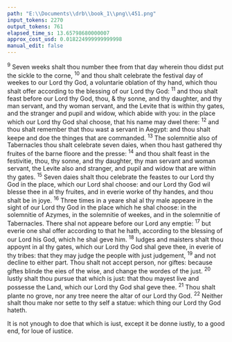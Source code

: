 ```yaml
---
path: "E:\\Documents\\drb\\book_1\\png\\451.png"
input_tokens: 2270
output_tokens: 761
elapsed_time_s: 13.65798680000007
approx_cost_usd: 0.018224999999999998
manual_edit: false
---
```

<sup>9</sup> Seven weeks shalt thou number thee from that day wherein thou didst put the sickle to the corne, <sup>10</sup> and thou shalt celebrate the festival day of weekes to our Lord thy God, a voluntarie oblation of thy hand, which thou shalt offer according to the blessing of our Lord thy God: <sup>11</sup> and thou shalt feast before our Lord thy God, thou, & thy sonne, and thy daughter, and thy man servant, and thy woman servant, and the Levite that is within thy gates, and the stranger and pupil and widow, which abide with you: in the place which our Lord thy God shal choose, that his name may dwel there: <sup>12</sup> and thou shalt remember that thou wast a servant in Aegypt: and thou shalt keepe and doe the thinges that are commanded. <sup>13</sup> The solemnitie also of Tabernacles thou shalt celebrate seven daies, when thou hast gathered thy fruites of the barne floore and the presse: <sup>14</sup> and thou shalt feast in the festivitie, thou, thy sonne, and thy daughter, thy man servant and woman servant, the Levite also and stranger, and pupil and widow that are within thy gates. <sup>15</sup> Seven daies shalt thou celebrate the feastes to our Lord thy God in the place, which our Lord shal choose: and our Lord thy God wil blesse thee in al thy fruites, and in everie worke of thy handes, and thou shalt be in joye. <sup>16</sup> Three times in a yeare shal al thy male appeare in the sight of our Lord thy God in the place which he shal choose: in the solemnitie of Azymes, in the solemnitie of weekes, and in the solemnitie of Tabernacles. There shal not appeare before our Lord any emptie: <sup>17</sup> but everie one shal offer according to that he hath, according to the blessing of our Lord his God, which he shal geve him. <sup>18</sup> Iudges and maisters shalt thou appoynt in al thy gates, which our Lord thy God shal geve thee, in everie of thy tribes: that they may judge the people with just judgement, <sup>19</sup> and not decline to either part. Thou shalt not accept person, nor giftes: because giftes blinde the eies of the wise, and change the wordes of the just. <sup>20</sup> Iustly shalt thou pursue that which is just: that thou mayest live and possesse the Land, which our Lord thy God shal geve thee. <sup>21</sup> Thou shalt plante no grove, nor any tree neere the altar of our Lord thy God. <sup>22</sup> Neither shalt thou make nor sette to thy self a statue: which thing our Lord thy God hateth.

[^1]: Pentecost.

[^2]: Feast of Tabernacles.

<aside>It is not ynough to doe that which is iust, except it be donne iustly, to a good end, for loue of iustice.</aside>